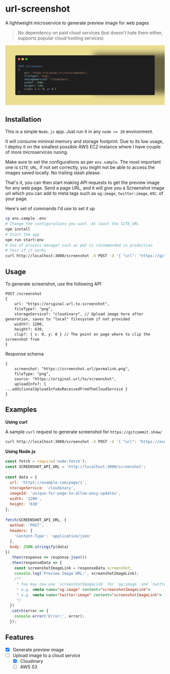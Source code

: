 # url-screenshot

A lightweight microservice to generate preview image for web pages

> No dependency on paid cloud services (but doesn't hate them either, supports popular cloud hosting services)

![Example usage](./assets/example.png)


## Installation

This is a simple `Node.js` app. Just run it in any `node >= 20` environment.

It will consume minimal memory and storage footprint. Due to its low usage, I deploy it on the smallest possible AWS EC2 instance where I have couple of more microservices runing.


Make sure to set the configurations as per `env.sample`. The most important one is `SITE_URL`, if not set correctly, you might not be able to access the images saved locally. No trailing slash please.

That's it, you can then start making API requests to get the preview image for any web page. Send a page URL, and it will give you a Screenshot image url which you can add to meta tags such as `og:image`, `twitter:image`, etc. of your page.

Here's set of commands I'd use to set it up

```bash
cp env.sample .env
# Change the configurations you want. At least the SITE_URL
npm install
# Start the app
npm run start:env
# Use of process manager such as pm2 is recommended in production
# Test if it works
curl http://localhost:3000/screenshot -X POST -d '{ "url": "https://gitcommit.show/", "storageService":"cloudinary", "imageId": "test-overwrite", "width": "1200", "height": "630" }'
```

## Usage

To generate screenshot, use the following API

```
POST /screenshot
{
    url: "https://original.url.to.screenshot",
    fileType?: "png",
    storageService?: "cloudinary", // Upload image here after generation, saves to "local" filesystem if not provided
    width?: 1200, 
    height?: 630,
    clip?: { x: 0, y: 0 } // The point on page where to clip the screenshot from
}
```

Response schema

```
{
    screenshot: "https://screenshot.url/permalink.png",
    fileType: "png",
    source: "https://original.url/to/screenshot",
    uploadInfo?: { ...additionalUploadInfoAsReceivedFromTheCloudService }
}
```

## Examples

**Using curl**

A sample `curl` request to generate screenshot for `https://gitcommit.show/`

```bash
curl http://localhost:3000/screenshot -X POST -d '{ "url": "https://example.com/", "storageService":"cloudinary", "imageId": "same-id-will-replace-older-image", "width": "1200", "height": "630" }'
```

**Using Node.js**

```javascript
const fetch = require('node-fetch');
const SCREENSHOT_API_URL = 'http://localhost:3000/screenshot';

const data = {
  url: 'https://example.com/page/1',
  storageService: 'cloudinary',
  imageId: 'unique-for-page-to-allow-easy-updates',
  width: '1200',
  height: '630'
};

fetch(SCREENSHOT_API_URL, {
  method: 'POST',
  headers: {
    'Content-Type': 'application/json'
  },
  body: JSON.stringify(data)
})
  .then(response => response.json())
  .then(responseData => {
    const screenshotImageLink = responseData.screenshot;
    console.log('Preview Image URL:', screenshotImageLink);
    /**
     * You may now use `screenshotImageLink` for `og:image` and `twitter:image` meta tag `content` in your frontend
     * e.g. <meta name="og:image" content="screenshotImageLink">
     * e.g. <meta name="twitter:image" content="screenshotImageLink">
     */
  })
  .catch(error => {
    console.error('Error:', error);
  });
```

## Features

- [x] Generate preview image
- [ ] Upload image to a cloud service
    - [x] Cloudinary
    - [ ] AWS S3
